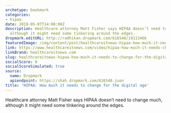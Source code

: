```yaml
---
archetype: bookmark
categories:
- hipaa
date: 2019-05-07T14:00:08Z
description: Healthcare attorney Matt Fisher says HIPAA doesn’t need to change much,
  although it might need some tinkering around the edges.
dropmark.editURL: http://radhikan.dropmark.com/616548/19113466
featuredImage: /img/content/post/healthcareitnews-hipaa-how-much-it-needs-to-change-for-the-digital-age.jpg
link: https://www.healthcareitnews.com/video/hipaa-how-much-it-needs-change-digital-age
linkBrand: healthcareitnews.com
slug: healthcareitnews-hipaa-how-much-it-needs-to-change-for-the-digital-age
socialScore: 8
socialScoreSimulated: true
source:
  name: Dropmark
  apiendpoint: https://shah.dropmark.com/616548.json
title: 'HIPAA: How much it needs to change for the digital age'
---
```

Healthcare attorney Matt Fisher says HIPAA doesn’t need to change much, although it might need some tinkering around the edges.